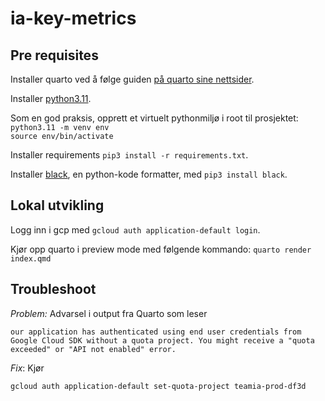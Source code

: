 # ia-key-metrics

## Pre requisites

Installer quarto ved å følge guiden [på quarto sine nettsider](https://quarto.org/docs/get-started/).

Installer [python3.11](https://www.python.org/downloads/).

Som en god praksis, opprett et virtuelt pythonmiljø i root til prosjektet:\
`python3.11 -m venv env`\
`source env/bin/activate`

Installer requirements `pip3 install -r requirements.txt`.

Installer [black](https://pypi.org/project/black/), en python-kode formatter, med `pip3 install black`.

## Lokal utvikling

Logg inn i gcp med `gcloud auth application-default login`.

Kjør opp quarto i preview mode med følgende kommando:
`quarto render index.qmd`

## Troubleshoot

_Problem:_ Advarsel i output fra Quarto som leser
```
our application has authenticated using end user credentials from Google Cloud SDK without a quota project. You might receive a "quota exceeded" or "API not enabled" error.
```
_Fix_: Kjør
```
gcloud auth application-default set-quota-project teamia-prod-df3d
```